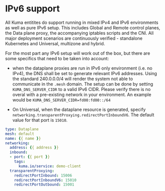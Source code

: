 # IPv6 support

All Kuma entitites do support running in mixed IPv4 and IPv6 environments as well as pure IPv6 setup. This includes
Global and Remote control planes, the Data plane proxy, the accompanying iptables scripts and the CNI. All major deployment
scenarios are continuously verified - standalone Kubernetes and Universal, multizone and hybrid.

For the most part any IPv6 setup will work out of the box, but there are some specifics that need to be taken into account:
 
 * when the dataplane proxies are run in IPv6 only environment (i.e. no IPv4), the DNS shall be set to generate relevant
   IPv6 addresses. Using the standard 240.0.0.0/4 will render the system not able to communicate in the `.mesh` domain. The
   setup can be done by setting `KUMA_DNS_SERVER_CIDR` to a valid IPv6 CIDR. Please verify there is no overal with a pre-existing
   network in your environment. An example would be `KUMA_DNS_SERVER_CIDR=fd00:fd00::/64`

 * On Universal, when the dataplane resource is generated, specify `networking.transparentProxying.redirectPortInboundV6`.
   The default value for that port is `15010`.

```yaml
type: Dataplane
mesh: default
name: {{ name }}
networking:
  address: {{ address }}
  inbound:
  - port: {{ port }}
    tags:
      kuma.io/service: demo-client
  transparentProxying:
    redirectPortInbound: 15006
    redirectPortInboundV6: 15010
    redirectPortOutbound: 15001 
```
